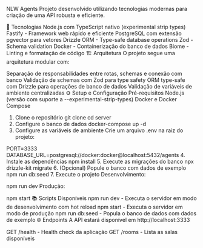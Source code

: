 NLW Agents
Projeto desenvolvido utilizando tecnologias modernas para criação de uma API robusta e eficiente.

🚀 Tecnologias
Node.js com TypeScript nativo (experimental strip types)
Fastify - Framework web rápido e eficiente
PostgreSQL com extensão pgvector para vetores
Drizzle ORM - Type-safe database operations
Zod - Schema validation
Docker - Containerização do banco de dados
Biome - Linting e formatação de código
🏗️ Arquitetura
O projeto segue uma arquitetura modular com:

Separação de responsabilidades entre rotas, schemas e conexão com banco
Validação de schemas com Zod para type safety
ORM type-safe com Drizzle para operações de banco de dados
Validação de variáveis de ambiente centralizadas
⚙️ Setup e Configuração
Pré-requisitos
Node.js (versão com suporte a --experimental-strip-types)
Docker e Docker Compose

1. Clone o repositório
   git clone <url-do-repositorio>
   cd server
1. Configure o banco de dados
   docker-compose up -d
1. Configure as variáveis de ambiente
   Crie um arquivo .env na raiz do projeto:

PORT=3333
DATABASE_URL=postgresql://docker:docker@localhost:5432/agents 4. Instale as dependências
npm install 5. Execute as migrações do banco
npx drizzle-kit migrate 6. (Opcional) Popule o banco com dados de exemplo
npm run db:seed 7. Execute o projeto
Desenvolvimento:

npm run dev
Produção:

npm start
📚 Scripts Disponíveis
npm run dev - Executa o servidor em modo de desenvolvimento com hot reload
npm start - Executa o servidor em modo de produção
npm run db:seed - Popula o banco de dados com dados de exemplo
🌐 Endpoints
A API estará disponível em http://localhost:3333

GET /health - Health check da aplicação
GET /rooms - Lista as salas disponíveis
